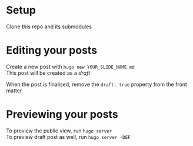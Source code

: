 # Setup

Clone this repo and its submodules

# Editing your posts

Create a new post with `hugo new YOUR_SLIDE_NAME.md`  
This post will be created as a _draft_

When the post is finalised, remove the `draft: true` property from the front matter

# Previewing your posts

To preview the public view, run `hugo server`  
To preview draft post as well, run `hugo server -DEF`  
